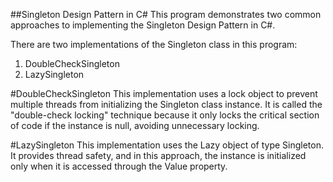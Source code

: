 ##Singleton Design Pattern in C#
This program demonstrates two common approaches to implementing the Singleton Design Pattern in C#.

There are two implementations of the Singleton class in this program:

1) DoubleCheckSingleton
2) LazySingleton

#DoubleCheckSingleton
This implementation uses a lock object to prevent multiple threads from initializing the Singleton class instance. It is called the "double-check locking" technique because it only locks the critical section of code if the instance is null, avoiding unnecessary locking.

#LazySingleton
This implementation uses the Lazy<T> object of type Singleton. It provides thread safety, and in this approach, the instance is initialized only when it is accessed through the Value property.
